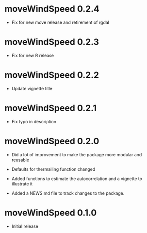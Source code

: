 # moveWindSpeed 0.2.4

* Fix for new move release and retirement of rgdal

# moveWindSpeed 0.2.3

* Fix for new R release

# moveWindSpeed 0.2.2

* Update vignette title

# moveWindSpeed 0.2.1

* Fix typo in description

# moveWindSpeed 0.2.0

* Did a lot of improvement to make the package more modular and reusable

* Defaults for thermalling function changed

* Added functions to estimate the autocorrelation and a vignette to illustrate it

* Added a NEWS md file to track changes to the package.

# moveWindSpeed 0.1.0

* Initial release

